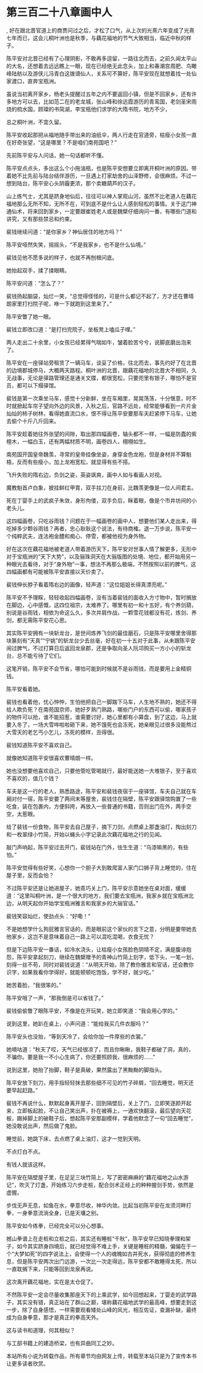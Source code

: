 # 第三百二十八章画中人
,  好在跟北晋官道上的商贾问过之后，才松了口气，从上次的光熹六年变成了光熹七年而已，这会儿桐叶洲也是秋季，与藕花福地的节气大致相当，临近中秋的样子。
   陈平安对北晋已经有了心理阴影，不敢再多逗留，一路往北而去，之前久闻太平山的大名，还想着去远远瞧上一眼，现在已经绝无此念头，加上和春潮宫周肥、鸟瞰峰陆舫以及游侠儿冯青白这拨谪仙人，关系可不算好，陈平安现在就想着找一处仙家渡口，直奔宝瓶洲。
   虽说当初离开家乡，杨老头提醒过五年之内不要返回小镇，但是不回家乡，还有许多地方可以去，比如范二在的老龙城，张山峰和徐远霞游历的青鸾国，老剑圣宋雨烧的梳水国，顾璨的书简湖，李宝瓶他们求学的大隋书院，地方不少，
   总之桐叶洲，不宜久留。
   陈平安收起那把从福地随手带出来的油纸伞，两人行走在官道旁，枯瘦小女孩一直在好奇张望，“这是哪里？不是咱们南苑国吧？”
   先前陈平安与人问话，她一句话都听不懂。
   陈平安点点头，多出这么个小拖油瓶，也是陈平安想要立即离开桐叶洲的原因。带着她不比先前与陆台结伴游历，一旦遇上打家劫舍的山泽野修，会很麻烦。不过一想到陆台，陈平安心头阴霾更浓，那个卖糖葫芦的汉子。
   山上练气士，尤其是跻身地仙后，往往可以神人掌观山河，虽然不比老道人在藕花福地那么无所不知，无所不在，可到底不是什么让人感到轻松的事情。关于这门神通仙术，将来回到家乡，一定要跟崔姓老人或是魏檗仔细询问一番，有哪些门道和讲究，又有那些禁忌和约束。
   裴钱继续问道：“是你家乡？神仙居住的地方吗？”
   陈平安哑然失笑，摇摇头，“不是我家乡，也不是什么仙境。”
   裴钱见他不愿多说的样子，也就不再刨根问底。
   她抬起双手，揉了揉眼睛。
   陈平安问道：“怎么了？”
   裴钱扬起脑袋，灿烂一笑，“总觉得怪怪的，可是什么都记不起了，方才还在曹晴朗家里打扫院子呢，咻一下就跑到这里来了。”
   陈平安瞥了她一眼。
   裴钱立即改口道：“是打扫完院子，坐板凳上嗑瓜子哩。”
   两人走出二十余里，小女孩已经累得气喘如牛，皱着脸苦兮兮，说脚底磨出泡来了。
   陈平安在一座驿站旁租赁了一辆马车，谈妥了价格，往北而去，事先约好了在北晋的边境郡城停马，大概两天路程。桐叶洲的北晋，跟藕花福地的北晋大不相同，久无战事，无论是驿路管理还是通关文牒，都很宽松，只要兜里有银子，哪怕不是官员，都可以下榻驿馆。
   裴钱是第一次乘坐马车，感觉十分新鲜，坐在车厢里，晃晃荡荡，十分惬意，时不时就掀起车帘子望向外边的风景，入秋之后，官路不远处，经常能够看到一片片金灿灿的柿子树林，看得她直流口水，恨不得让陈平安要那车夫赶紧停下马车，让她去偷个十斤八斤回来。
   陈平安趁着她往外张望的间隙，取出那四幅画卷，轴头都不一样，一幅是防蠹的紫檀木，一幅白玉，还有两幅材质不明，画卷四人，栩栩如生。
   南苑国开国皇帝魏羡，寻常的皇帝挂像坐姿，身穿金色龙袍，但是身材并不算魁梧，反而有些瘦小，加上龙袍宽松，就显得有些不搭。
   飞升失败的隋右边，负剑之姿，英姿飒爽，画中人如与看画人对视。
   魔教魁首卢白象，披挂鲜红甲胄，双手拄刀在身前，比魏羡更像是一位人间君主。
   死在丁婴手上的武疯子朱敛，身形佝偻，双手负后，眯着眼，像是个市井坊间的小老头儿。
   这四幅画卷，只吃谷雨钱？问题在于一幅画卷的画中人，想要他们某人走出来，得吃掉多少颗谷雨钱？再者，忠心耿耿这个说法，有待商榷。退一万步说，陈平安一个纯粹武夫，连法袍金醴和痴心、停雪，都被他视为身外物。
   好在这次在藕花福地被老道人带着游历天下，陈平安对世事人情了解更多，无形中对于宝瓶洲的“天下大势”，以及骊珠洞天在大骊版图的处境、地位，都开始用另一种眼光去看待，对于“身外物”一事，想法不再那么极端，不然按照以前的脾气，这四幅画都有可能被陈平安直接以天价卖了。
   裴钱伸长脖子看着隋右边的画像，轻声道：“这位姐姐长得真漂亮呢。”
   陈平安不予理睬，轻轻收起四幅画卷，没有当着裴钱的面收入方寸物中，暂时搁放在脚边，心中感慨，这四位祖宗，太难养了。哪里有初一和十五好，有个养剑葫，别说是谷雨钱，相依为命这么久，多次并肩作战，一颗雪花钱都没有花，炼剑、养剑，都无需陈平安花心思。
   其实陈平安拥有一块斩龙台，是世间炼养飞剑的最佳磨石，只是陈平安哪里舍得那块篆刻有“天真”“宁姚”的斩龙台少去丝毫，好在初一十五对于此事，从未跟陈平安闹过脾气，不过打算日后返回龙泉郡，还是争取向圣人阮邛购买一方小小的斩龙台，总不能亏待了它们。
   这笔开销，陈平安不会节省，哪怕可能到时候就不是谷雨钱，而是要用上金精铜钱。
   陈平安看着她。
   裴钱也看着他，忧心忡忡，生怕他把自己一脚踹下马车，人生地不熟的，她还不得给人欺负死？在南苑国京师，她好歹熟门熟路，哪些门户的东西可以偷，哪家孩子的物件可以抢，谁不能招惹，谁需要讨好，她心里都有小算盘，到了这边，马上就要入冬了，一场大雪哗啦啦砸下来，她不饿死也会冻死，她亲眼见过很多没能熬过大雪天的老乞丐小乞儿，冻死的模样，丑得很。
   裴钱知道陈平安不喜欢自己。
   就像她知道陈平安很喜欢曹晴朗一样。
   她也没想要他喜欢自己，只要他管吃管喝就行，最好能送她一大堆银子，至于喜欢不喜欢的，值几个钱？
   车夫是这一行的老人，熟悉路途，陈平安和裴钱夜宿于一座驿馆，车夫自己就在车厢对付一宿，陈平安要了两间末等屋舍，裴钱住在隔壁，陈平安跟驿馆购置了一些吃食，装在包裹内，方便斜挎，再放入一些普通的书籍，否则出门在外，两手空空，太惹眼。
   给了裴钱一份食物，陈平安去自己屋子，摘下刀剑，点燃桌上那盏油灯，掏出刻刀和一枚翠绿小竹简，开始以蝇头小字记录此次藕花福地之行的见闻。
   敲门声响起，陈平安过去开门，裴钱站在门外，怯生生道：“乌漆嘛黑的，有些怕。”
   陈平安觉得有些好笑，心想你一个胆子大到敢爬富人家门口狮子背上睡觉的，住在屋子里，反而会怕？
   不过陈平安还是让她进屋子，她乖巧关上门，陈平安示意她坐在桌对面，缓缓道：“这里叫桐叶洲，是一个很大的地方，我们要去宝瓶洲，我家乡就在宝瓶洲北边，从明天起你开始学宝瓶洲雅言和我家乡的大骊官话。”
   裴钱笑容灿烂，使劲点头：“好嘞！”
   不是她想学什么狗屁雅言官话的，而是眼前这个家伙的言下之意，分明是要带她去他家乡，这岂不是意味着自己一路上可以混吃混喝，衣食无忧？
   但是下边陈平安一番话，如冷水浇头，让枯瘦小女孩脸色阴晴不定，满是腹诽抱怨，陈平安拿起刻刀，继续在魏檗赠予的青神山竹简上刻字，低下头，一笔一划，刻得一丝不苟，同时对裴钱说道：“从明天开始，除了教你雅言和官话，还会教你识字，如果我看你学得好，就能顿顿吃饱饭，学不好，就少吃。”
   她苦着脸，“我很笨的。”
   陈平安哦了一声，“那我倒是可以省钱了。”
   裴钱偷偷瞥了眼陈平安，不像是在开玩笑，她立即笑道：“我会用心学的。”
   说到这里，她趴在桌上，小声问道：“能给我买几件衣服吗？”
   陈平安头也没抬，“等到天冷了，会给你加一件厚些的衣裳。”
   她嘀咕道：“秋天了哎，天气已经很凉了，而且你瞅瞅，我鞋子都破了洞，真的，不骗你。要是我一不小心生病了，你还要照顾我，很麻烦的……”
   说到这里，她抬了抬脚，鞋子是真破，果然露出了黑黝黝的脚指头。
   陈平安放下刻刀，用手指轻轻抹去那些细不可见的竹子碎屑，“回去睡觉，明天还要早起赶路。”
   裴钱不再说什么，默默起身离开屋子，回到隔壁后，关上了门，立即笑逐颜开起来，立即板起脸，不让自己笑出声，扑在被褥上，一通欢快翻滚，最后望向天花板，踢掉脚上的破鞋子后，想起陈平安那副模样，学着他默念了一句“回去睡觉”，她没敢说出声，然后做了鬼脸。
   睡觉前，她跳下床，去点燃了桌上油灯，这才一觉到天明。
   不点灯白不点。
   有钱人就该这样。
   陈平安在隔壁屋子里，在足足三块竹简上，写了密密麻麻的“藕花福地之山水游记”，吹灭了灯盏，开始练习六步走桩，配合剑术正经上的种种握剑手势，依然是虚握。
   步伐无声无息，如鱼在水，拳意尽收，神华内敛。比起当初陈平安在龙须河畔打拳，一身拳意流淌全身，已是天壤之别。
   陈平安如今练拳，已经完全可以分心想事。
   撼山拳谱上在走桩和立桩之后，其实还有睡桩“千秋”，陈平安早已知晓拳理和架子，如今其实跻身四境后，就已经觉得不难上手，关键是睡桩的精髓，偏偏在于一个“大梦如死”的四字说法上，会使得一个人的魂魄如古井死水，获得彻底的修养生息，但是陈平安两次出门远游，一次比一次走得远，陈平安都不敢睡得太死，所以一直耽搁下来，只能等回到龙泉再说。
   这次离开藕花福地，实在是太仓促了。
   不然陈平安一定会尽量收集那座天下的上乘武学，如今回想起来，丁婴走的武学路子，其实没有错，真正站在了群山之巅，堪称藕花福地武学的最高峰，想要走到这一步，除了自身感悟，一样需要观看矮处山峰的风光，相互佐证，查漏补缺，最终成为自身拳意，那才是真正的拳高天外。
   这与读书和道理，何其相似？
   与工部书籍上的建造桥梁，也有异曲同工之妙。
  本站所有小说为转载作品，所有章节均由网友上传，转载至本站只是为了宣传本书让更多读者欣赏。